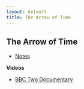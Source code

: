 ```yaml
---
layout: default
title: The Arrow of Time
---
```


## The Arrow of Time

+ [Notes](notes)



**Videos**

- [BBC Two Documentary](https://www.youtube.com/watch?v=vLACGFhDOp0)